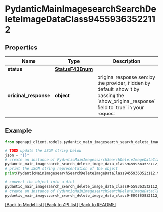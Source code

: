 # PydanticMainImagesearchSearchDeleteImageDataClass94559363522112


## Properties

Name | Type | Description | Notes
------------ | ------------- | ------------- | -------------
**status** | [**StatusF43Enum**](StatusF43Enum.md) |  | 
**original_response** | **object** | original response sent by the provider, hidden by default, show it by passing the &#x60;show_original_response&#x60; field to &#x60;true&#x60; in your request | [optional] 

## Example

```python
from openapi_client.models.pydantic_main_imagesearch_search_delete_image_data_class94559363522112 import PydanticMainImagesearchSearchDeleteImageDataClass94559363522112

# TODO update the JSON string below
json = "{}"
# create an instance of PydanticMainImagesearchSearchDeleteImageDataClass94559363522112 from a JSON string
pydantic_main_imagesearch_search_delete_image_data_class94559363522112_instance = PydanticMainImagesearchSearchDeleteImageDataClass94559363522112.from_json(json)
# print the JSON string representation of the object
print(PydanticMainImagesearchSearchDeleteImageDataClass94559363522112.to_json())

# convert the object into a dict
pydantic_main_imagesearch_search_delete_image_data_class94559363522112_dict = pydantic_main_imagesearch_search_delete_image_data_class94559363522112_instance.to_dict()
# create an instance of PydanticMainImagesearchSearchDeleteImageDataClass94559363522112 from a dict
pydantic_main_imagesearch_search_delete_image_data_class94559363522112_form_dict = pydantic_main_imagesearch_search_delete_image_data_class94559363522112.from_dict(pydantic_main_imagesearch_search_delete_image_data_class94559363522112_dict)
```
[[Back to Model list]](../README.md#documentation-for-models) [[Back to API list]](../README.md#documentation-for-api-endpoints) [[Back to README]](../README.md)


